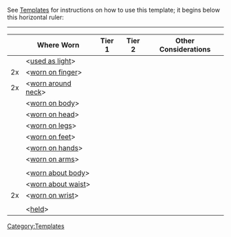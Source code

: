<noinclude> See [Templates](:Category:Templates.md "wikilink") for
instructions on how to use this template; it begins below this
horizontal ruler:

------------------------------------------------------------------------

</noinclude>

|     | Where Worn                                                          | Tier 1 | Tier 2 | Other Considerations |
|-----|---------------------------------------------------------------------|--------|--------|----------------------|
|     | \<[used as light](:Category:Light_Mana_Gear.md "wikilink")\>        |        |        |                      |
| 2x  | \<[worn on finger](:Category:Finger_Mana_Gear.md "wikilink")\>      |        |        |                      |
| 2x  | \<[worn around neck](:Category:Neck_Mana_Gear.md "wikilink")\>      |        |        |                      |
|     | \<[worn on body](:Category:Body_Mana_Gear.md "wikilink")\>          |        |        |                      |
|     | \<[worn on head](:Category:Head_Mana_Gear.md "wikilink")\>          |        |        |                      |
|     | \<[worn on legs](:Category:Legs_Mana_Gear.md "wikilink")\>          |        |        |                      |
|     | \<[worn on feet](:Category:Feet_Mana_Gear.md "wikilink")\>          |        |        |                      |
|     | \<[worn on hands](:Category:Hands_Mana_Gear.md "wikilink")\>        |        |        |                      |
|     | \<[worn on arms](:Category:Arms_Mana_Gear.md "wikilink")\>          |        |        |                      |
|     | <held in offhand>                                                   |        |        |                      |
|     | \<[worn about body](:Category:About_Body_Mana_Gear.md "wikilink")\> |        |        |                      |
|     | \<[worn about waist](:Category:Waist_Mana_Gear.md "wikilink")\>     |        |        |                      |
| 2x  | \<[worn on wrist](:Category:Wrist_Mana_Gear.md "wikilink")\>        |        |        |                      |
|     | <wielded>                                                           |        |        |                      |
|     | \<[held](:Category:Held_Mana_Gear.md "wikilink")\>                  |        |        |                      |

<noinclude></noinclude>

[Category:Templates](Category:Templates "wikilink")
